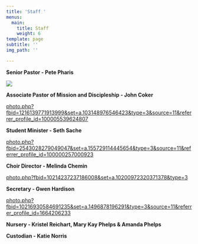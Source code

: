 ```yaml
---
title: 'Staff '
menus:
  main:
    title: Staff
    weight: 6
template: page
subtitle: ''
img_path: ''

---
```

**Senior Pastor - Pete Pharis**

![](/images/pete.png)

**Associate Pastor of Mission and Discipleship - John Coker**

[photo.php?fbid=1216139771913999&set=a.103148976546423&type=3&source=11&referrer_profile_id=100005539624807](https://www.facebook.com/photo.php?fbid=1216139771913999&set=a.103148976546423&type=3&source=11&referrer_profile_id=100005539624807 "photo.php?fbid=1216139771913999&set=a.103148976546423&type=3&source=11&referrer_profile_id=100005539624807")

**Student Minister - Seth Sache**

[photo.php?fbid=2543028279049047&set=a.155729114445654&type=3&source=11&referrer_profile_id=100000257000923](https://www.facebook.com/photo.php?fbid=2543028279049047&set=a.155729114445654&type=3&source=11&referrer_profile_id=100000257000923 "photo.php?fbid=2543028279049047&set=a.155729114445654&type=3&source=11&referrer_profile_id=100000257000923")

**Choir Director - Melinda Chemin**

[photo.php?fbid=10214237237186008&set=a.10200972320371378&type=3](https://www.facebook.com/photo.php?fbid=10214237237186008&set=a.10200972320371378&type=3 "photo.php?fbid=10214237237186008&set=a.10200972320371378&type=3")

**Secretary - Gwen Hardison**

[photo.php?fbid=10216930584691235&set=a.1496878196291&type=3&source=11&referrer_profile_id=1664206233](https://www.facebook.com/photo.php?fbid=10216930584691235&set=a.1496878196291&type=3&source=11&referrer_profile_id=1664206233 "photo.php?fbid=10216930584691235&set=a.1496878196291&type=3&source=11&referrer_profile_id=1664206233")

**Nursery - Kristel Reichart, Mary Kay Phelps & Amanda Phelps**

**Custodian - Katie Norris**